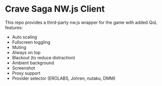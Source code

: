 # Crave Saga NW.js Client

This repo provides a third-party nw.js wrapper for the game with added QoL features:

* Auto scaling
* Fullscreen toggling
* Muting
* Always on top
* Blackout (to reduce distraction)
* Ambient background
* Screenshot
* Proxy support
* Provider selector (EROLABS, Johren, nutaku, DMM)
